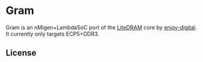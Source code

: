 # Gram

Gram is an nMigen+LambdaSoC port of the [LiteDRAM]() core by [enjoy-digital](). It currently only targets ECP5+DDR3.

## License


